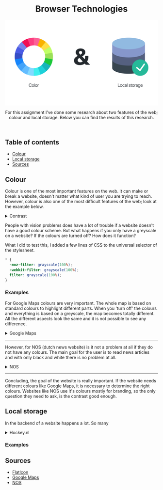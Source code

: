<p align="center">
	<h1 align="center">Browser Technologies</h1>
	<img align="center" src="./../public/src/img/header-image_research.png" width="980" />
</p>
<p align="center" width="480">
	For this assignment I've done some research about two features of the web; colour and local storage. Below you can find the results of this research.
</p>
<br>

## Table of contents

- [Colour](#Colour)
- [Local storage](#local-storage)
- [Sources](#sources)

## Colour

Colour is one of the most important features on the web. It can make or break a website, doesn't matter what kind of user you are trying to reach.
However, colour is also one of the most difficult features of the web; look at the example below.

<details><summary><a>Contrast</a>
</summary>
<br>
<img src="./../public/src/img/example-image-1.jpg" />
<br>
<blockquote>https://medium.com/@phabbs/dont-suck-at-design-b506abd99f2</blockquote>
</details>

People with vision problems does have a lot of trouble if a website doesn't have a good colour scheme.
But what happens if you only have a greyscale on a website? If the colours are turned off? How does it function?

What I did to test this, I added a few lines of CSS to the universal selector of the stylesheet.

```CSS
* {
  -moz-filter: grayscale(100%);
  -webkit-filter: grayscale(100%);
  filter: grayscale(100%);
}
```

### Examples

For Google Maps colours are very important. The whole map is based on standard colours to highlight different parts. When you 'turn off' the colours and everything is based on a greyscale, the map becomes totally different. All the different aspects look the same and it is not possible to see any difference.

<details><summary><a>Google Maps</a>
</summary>
<br>
<img src="./../public/src/img/screenshot-greyscale-maps.png" width="640" />
<br>
<blockquote>https://www.google.nl/maps</blockquote>
</details>

---

However, for NOS (dutch news website) is it not a problem at all if they do not have any colours. The main goal for the user is to read news articles and with only black and white there is no problem at all.

<details><summary><a>NOS</a>
</summary>
<br>
<img src="./../public/src/img/screenshot-greyscale-nos.png" width="640" />
<br>
<blockquote>https://nos.nl/</blockquote>
</details>

---

Concluding, the goal of the website is really important. If the website needs different colours like Google Maps, it is necessary to determine the right colours. Websites like NOS use it's colours mostly for branding, so the only question they need to ask, is the contrast good enough.

## Local storage

In the backend of a website happens a lot. So many

<details><summary><a>Hockey.nl</a>
</summary>
<br>
<img src="./../public/src/img/screenshot-localstorage-hockey1.png" width="320" /><img src="./../public/src/img/screenshot-localstorage-hockey2.png" width="320" />

<br>
<blockquote>https://nos.nl/</blockquote>
</details>

### Examples

## Sources

- [FlatIcon](https://www.flaticon.com)
- [Google Maps](https://www.google.nl/maps)
- [NOS](https://nos.nl/)
